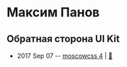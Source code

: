 # Максим Панов

## Обратная сторона UI Kit
- 2017 Sep 07 -- [moscowcss 4](https://www.youtube.com/watch?v=Z1v9IWKh7aU)  | [:notebook:](http://css.moscow/4/ui-kit.pdf)  

